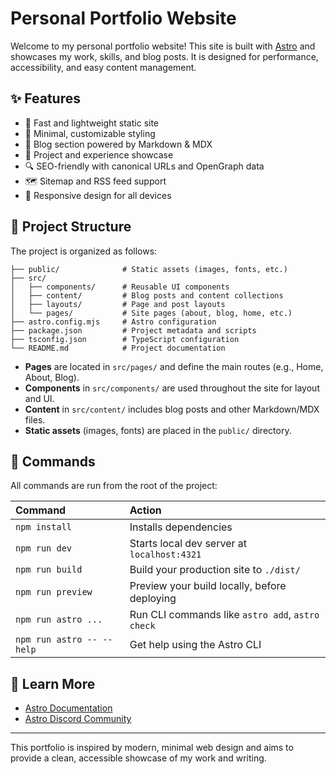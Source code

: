 # Personal Portfolio Website

Welcome to my personal portfolio website! This site is built with [Astro](https://astro.build/) and showcases my work, skills, and blog posts. It is designed for performance, accessibility, and easy content management.

## ✨ Features

- 🚀 Fast and lightweight static site
- 🎨 Minimal, customizable styling
- 📝 Blog section powered by Markdown & MDX
- 📄 Project and experience showcase
- 🔍 SEO-friendly with canonical URLs and OpenGraph data
- 🗺️ Sitemap and RSS feed support
- 📱 Responsive design for all devices

## 📁 Project Structure

The project is organized as follows:

```text
├── public/              # Static assets (images, fonts, etc.)
├── src/
│   ├── components/      # Reusable UI components
│   ├── content/         # Blog posts and content collections
│   ├── layouts/         # Page and post layouts
│   └── pages/           # Site pages (about, blog, home, etc.)
├── astro.config.mjs     # Astro configuration
├── package.json         # Project metadata and scripts
├── tsconfig.json        # TypeScript configuration
└── README.md            # Project documentation
```

- **Pages** are located in `src/pages/` and define the main routes (e.g., Home, About, Blog).
- **Components** in `src/components/` are used throughout the site for layout and UI.
- **Content** in `src/content/` includes blog posts and other Markdown/MDX files.
- **Static assets** (images, fonts) are placed in the `public/` directory.

## 🧞 Commands

All commands are run from the root of the project:

| Command                   | Action                                           |
| :------------------------ | :----------------------------------------------- |
| `npm install`             | Installs dependencies                            |
| `npm run dev`             | Starts local dev server at `localhost:4321`      |
| `npm run build`           | Build your production site to `./dist/`          |
| `npm run preview`         | Preview your build locally, before deploying     |
| `npm run astro ...`       | Run CLI commands like `astro add`, `astro check` |
| `npm run astro -- --help` | Get help using the Astro CLI                     |

## 👀 Learn More

- [Astro Documentation](https://docs.astro.build)
- [Astro Discord Community](https://astro.build/chat)

---

This portfolio is inspired by modern, minimal web design and aims to provide a clean, accessible showcase of my work and writing.
